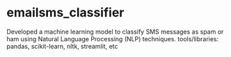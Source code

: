 # emailsms_classifier
Developed a machine learning model to classify SMS messages as spam or ham using Natural Language Processing (NLP) techniques. tools/libraries: pandas, scikit-learn, nltk, streamlit, etc
